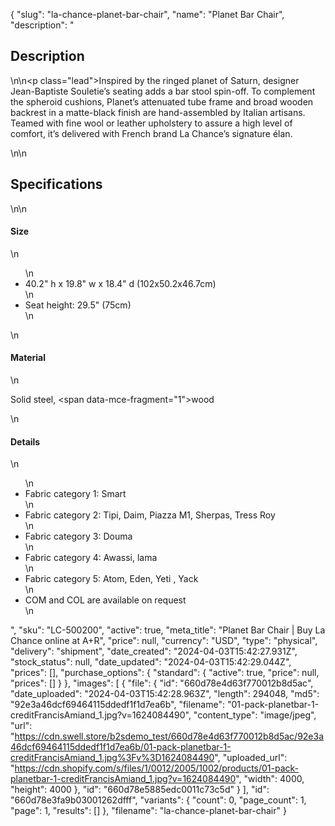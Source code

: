 {
  "slug": "la-chance-planet-bar-chair",
  "name": "Planet Bar Chair",
  "description": "<h2>Description</h2>\n<!-- split -->\n<p class=\"lead\">Inspired by the ringed planet of Saturn, designer Jean-Baptiste Souletie’s seating adds a bar stool spin-off. To complement the spheroid cushions, Planet’s attenuated tube frame and broad wooden backrest in a matte-black finish are hand-assembled by Italian artisans. Teamed with fine wool or leather upholstery to assure a high level of comfort, it’s delivered with French brand La Chance’s signature élan. </p>\n<!-- split -->\n<h2>Specifications</h2>\n<!-- split -->\n<h4>Size</h4>\n<ul>\n<li>40.2\" h x 19.8\" w x 18.4\" d (102x50.2x46.7cm)</li>\n<li>Seat height: 29.5\" (75cm)</li>\n</ul>\n<h4>Material</h4>\n<p>Solid steel, <span data-mce-fragment=\"1\">wood</span></p>\n<h4>Details</h4>\n<ul>\n<li>Fabric category 1: Smart</li>\n<li>Fabric category 2: Tipi, Daim, Piazza M1, Sherpas, Tress Roy</li>\n<li>Fabric category 3: Douma</li>\n<li>Fabric category 4: Awassi, lama</li>\n<li>Fabric category 5: Atom, Eden, Yeti , Yack</li>\n<li>COM and COL are available on request</li>\n</ul>",
  "sku": "LC-500200",
  "active": true,
  "meta_title": "Planet Bar Chair | Buy La Chance online at A+R",
  "price": null,
  "currency": "USD",
  "type": "physical",
  "delivery": "shipment",
  "date_created": "2024-04-03T15:42:27.931Z",
  "stock_status": null,
  "date_updated": "2024-04-03T15:42:29.044Z",
  "prices": [],
  "purchase_options": {
    "standard": {
      "active": true,
      "price": null,
      "prices": []
    }
  },
  "images": [
    {
      "file": {
        "id": "660d78e4d63f770012b8d5ac",
        "date_uploaded": "2024-04-03T15:42:28.963Z",
        "length": 294048,
        "md5": "92e3a46dcf69464115ddedf1f1d7ea6b",
        "filename": "01-pack-planetbar-1-creditFrancisAmiand_1.jpg?v=1624084490",
        "content_type": "image/jpeg",
        "url": "https://cdn.swell.store/b2sdemo_test/660d78e4d63f770012b8d5ac/92e3a46dcf69464115ddedf1f1d7ea6b/01-pack-planetbar-1-creditFrancisAmiand_1.jpg%3Fv%3D1624084490",
        "uploaded_url": "https://cdn.shopify.com/s/files/1/0012/2005/1002/products/01-pack-planetbar-1-creditFrancisAmiand_1.jpg?v=1624084490",
        "width": 4000,
        "height": 4000
      },
      "id": "660d78e5885edc0011c73c5d"
    }
  ],
  "id": "660d78e3fa9b03001262dfff",
  "variants": {
    "count": 0,
    "page_count": 1,
    "page": 1,
    "results": []
  },
  "filename": "la-chance-planet-bar-chair"
}